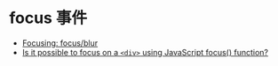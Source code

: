 # focus 事件

- [Focusing: focus/blur](https://javascript.info/focus-blur)
- [Is it possible to focus on a `<div>` using JavaScript focus() function?](https://stackoverflow.com/questions/3656467/is-it-possible-to-focus-on-a-div-using-javascript-focus-function)
